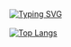 ## 

[![Typing SVG](https://readme-typing-svg.herokuapp.com?color=%2336BCF7&lines=what's+up)](https://git.io/typing-svg)</br></br>
[![Top Langs](https://github-readme-stats.vercel.app/api/top-langs/?username=marmadukkk&layout=compact)](https://github.com/marmadukkk/github-readme-stats)
